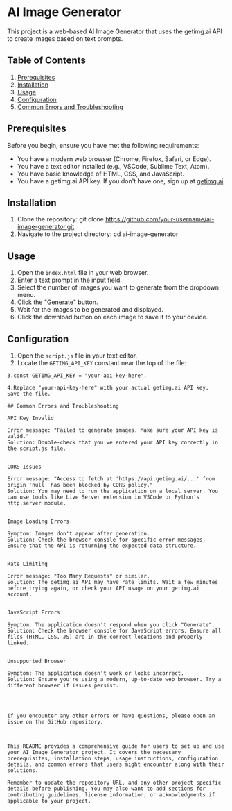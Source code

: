 
# AI Image Generator

This project is a web-based AI Image Generator that uses the getimg.ai API to create images based on text prompts.

## Table of Contents
1. [Prerequisites](#prerequisites)
2. [Installation](#installation)
3. [Usage](#usage)
4. [Configuration](#configuration)
5. [Common Errors and Troubleshooting](#common-errors-and-troubleshooting)

## Prerequisites

Before you begin, ensure you have met the following requirements:
* You have a modern web browser (Chrome, Firefox, Safari, or Edge).
* You have a text editor installed (e.g., VSCode, Sublime Text, Atom).
* You have basic knowledge of HTML, CSS, and JavaScript.
* You have a getimg.ai API key. If you don't have one, sign up at [getimg.ai](https://getimg.ai/).

## Installation

1. Clone the repository:
   git clone <https://github.com/your-username/ai-image-generator.git>
2. Navigate to the project directory:
  cd ai-image-generator

## Usage

1. Open the `index.html` file in your web browser.
2. Enter a text prompt in the input field.
3. Select the number of images you want to generate from the dropdown menu.
4. Click the "Generate" button.
5. Wait for the images to be generated and displayed.
6. Click the download button on each image to save it to your device.

## Configuration

1. Open the `script.js` file in your text editor.
2. Locate the `GETIMG_API_KEY` constant near the top of the file:
```javascript.
3.const GETIMG_API_KEY = "your-api-key-here".

4.Replace "your-api-key-here" with your actual getimg.ai API key.
Save the file.

## Common Errors and Troubleshooting

API Key Invalid

Error message: "Failed to generate images. Make sure your API key is valid."
Solution: Double-check that you've entered your API key correctly in the script.js file.


CORS Issues

Error message: "Access to fetch at 'https://api.getimg.ai/...' from origin 'null' has been blocked by CORS policy."
Solution: You may need to run the application on a local server. You can use tools like Live Server extension in VSCode or Python's http.server module.


Image Loading Errors

Symptom: Images don't appear after generation.
Solution: Check the browser console for specific error messages. Ensure that the API is returning the expected data structure.


Rate Limiting

Error message: "Too Many Requests" or similar.
Solution: The getimg.ai API may have rate limits. Wait a few minutes before trying again, or check your API usage on your getimg.ai account.


JavaScript Errors

Symptom: The application doesn't respond when you click "Generate".
Solution: Check the browser console for JavaScript errors. Ensure all files (HTML, CSS, JS) are in the correct locations and properly linked.


Unsupported Browser

Symptom: The application doesn't work or looks incorrect.
Solution: Ensure you're using a modern, up-to-date web browser. Try a different browser if issues persist.




If you encounter any other errors or have questions, please open an issue on the GitHub repository.



This README provides a comprehensive guide for users to set up and use your AI Image Generator project. It covers the necessary prerequisites, installation steps, usage instructions, configuration details, and common errors that users might encounter along with their solutions.

Remember to update the repository URL, and any other project-specific details before publishing. You may also want to add sections for contributing guidelines, license information, or acknowledgments if applicable to your project.
